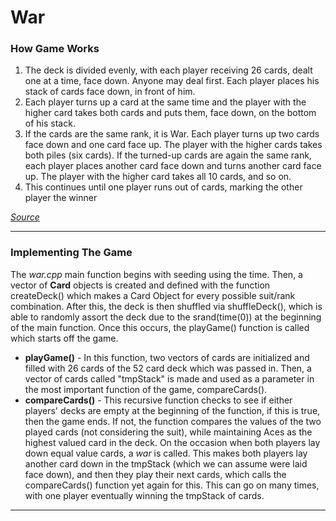 
# War
### How Game Works

1.  The deck is divided evenly, with each player receiving 26 cards, dealt one at a time, face down. Anyone may deal first. Each player places his stack of cards face down, in front of him.
2. Each player turns up a card at the same time and the player with the higher card takes both cards and puts them, face down, on the bottom of his stack.
3. If the cards are the same rank, it is War. Each player turns up two cards face down and one card face up. The player with the higher cards takes both piles (six cards). If the turned-up cards are again the same rank, each player places another card face down and turns another card face up. The player with the higher card takes all 10 cards, and so on.
4. This continues until one player runs out of cards, marking the other player the winner

*[Source](https://www.bicyclecards.com/how-to-play/war/)*

---

### Implementing The Game

The *war.cpp* main function begins with seeding using the time. Then, a vector of **Card** objects is created and defined with the function createDeck() which makes a Card Object for every possible suit/rank combination. After this, the deck is then shuffled via shuffleDeck(), which is able to randomly assort the deck due to the srand(time(0)) at  the beginning of the main function.
Once this occurs, the playGame() function is called which starts off the game. 
* **playGame()** - In this function, two vectors of cards are initialized and filled with 26 cards of the 52 card deck which was passed in. Then, a vector of cards called "tmpStack" is made and used as a parameter in the most important function of the game, compareCards().
* **compareCards()** - This recursive function checks to see if either players' decks are empty at the beginning of the function, if this is true, then the game ends. If not, the function compares the values of the two played cards (not considering the suit), while maintaining Aces as the highest valued card in the deck. On the occasion when both players lay down equal value cards, a *war* is called. This makes both players lay another card down in the tmpStack (which we can assume were laid face down), and then they play their next cards, which calls the compareCards() function yet again for this. This can go on many times, with one player eventually winning the tmpStack of cards.  
--- 





